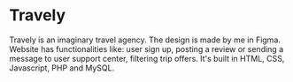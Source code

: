 # Travely
Travely is an imaginary travel agency. The design is made by me in Figma. Website has functionalities like: user sign up, posting a review or sending a message to user support center, filtering trip offers. It's built in HTML, CSS, Javascript, PHP and MySQL.